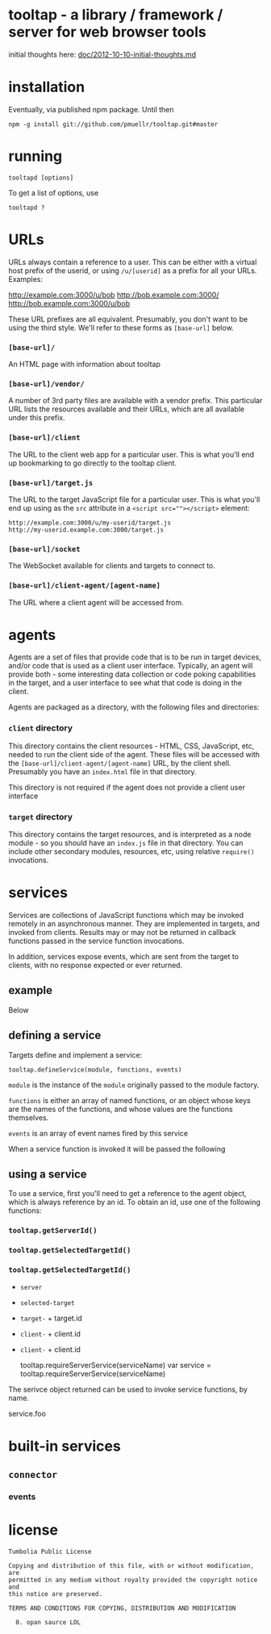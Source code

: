 tooltap - a library / framework / server for web browser tools
==============================================================

initial thoughts here: [doc/2012-10-10-initial-thoughts.md]()

<!-- ======================================================================= -->

installation
============

Eventually, via published npm package.  Until then

    npm -g install git://github.com/pmuellr/tooltap.git#master

<!-- ======================================================================= -->

running
=======

    tooltapd [options]

To get a list of options, use

    tooltapd ?

<!-- ======================================================================= -->

URLs
====

URLs always contain a reference to a user.  This can be either with a virtual
host prefix of the userid, or using `/u/[userid]` as a prefix for all your
URLs.  Examples:

   http://example.com:3000/u/bob
   http://bob.example.com:3000/
   http://bob.example.com:3000/u/bob

These URL prefixes are all equivalent.  Presumably, you don't want to be using
the third style.  We'll refer to these forms as `[base-url]` below.

### `[base-url]/`

An HTML page with information about tooltap

### `[base-url]/vendor/`

A number of 3rd party files are available with a vendor prefix.  This
particular URL lists the resources available and their URLs, which are all
available under this prefix.

### `[base-url]/client`

The URL to the client web app for a particular user.  This is what you'll
end up bookmarking to go directly to the tooltap client.

### `[base-url]/target.js`

The URL to the target JavaScript file for a particular user.  This is what you'll
end up using as the `src` attribute in a `<script src=""></script>` element:

    http://example.com:3000/u/my-userid/target.js
    http://my-userid.example.com:3000/target.js

### `[base-url]/socket`

The WebSocket available for clients and targets to connect to.

### `[base-url]/client-agent/[agent-name]`

The URL where a client agent will be accessed from.


<!-- ======================================================================= -->

agents
======

Agents are a set of files that provide code that
is to be run in target devices, and/or code that is used as a client user
interface.  Typically, an agent will provide both - some interesting data
collection or code poking capabilities in the target, and a user interface to
see what that code is doing in the client.

Agents are packaged as a directory, with the following files and directories:

### `client` directory

This directory contains the client resources - HTML, CSS, JavaScript, etc,
needed to run the client side of the agent.  These files will be accessed
with the `[base-url]/client-agent/[agent-name]` URL, by the client shell.
Presumably you have an `index.html` file in that directory.

This directory is not required if the agent does not provide a client user
interface

### `target` directory

This directory contains the target resources, and is interpreted as a
node module - so you should have an `index.js` file in that directory.
You can include other secondary modules, resources, etc, using relative
`require()` invocations.

<!-- ======================================================================= -->

services
========

Services are collections of JavaScript functions which may be invoked
remotely in an asynchronous manner.  They are implemented in targets, and
invoked from clients.  Results may or may not be returned in callback
functions passed in the service function invocations.

In addition, services expose events, which are sent from the target to
clients, with no response expected or ever returned.

example
-------

Below


defining a service
------------------

Targets define and implement a service:

    tooltap.defineService(module, functions, events)

`module` is the instance of the `module` originally passed to the module factory.

`functions` is either an array of named functions, or an object whose keys are
the names of the functions, and whose values are the functions themselves.

`events` is an array of event names fired by this service

When a service function is invoked it will be passed the following




using a service
---------------

To use a service, first you'll need to get a reference to the agent object,
which is always reference by an id.  To obtain an id, use one of the following
functions:

### `tooltap.getServerId()`

### `tooltap.getSelectedTargetId()`

### `tooltap.getSelectedTargetId()`





* `server`

* `selected-target`

* `target-` + target.id

* `client-` + client.id

* `client-` + client.id

   tooltap.requireServerService(serviceName)
   var service = tooltap.requireServerService(serviceName)

The serivce object returned can be used to invoke service functions, by name.

   service.foo


built-in services
=================

`connector`
-----------

### events






<!-- ======================================================================= -->

license
=======

    Tumbolia Public License

    Copying and distribution of this file, with or without modification, are
    permitted in any medium without royalty provided the copyright notice and
    this notice are preserved.

    TERMS AND CONDITIONS FOR COPYING, DISTRIBUTION AND MODIFICATION

      0. opan saurce LOL
